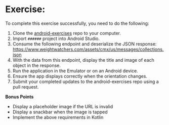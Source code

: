 # Exercise:

To complete this exercise successfully, you need to do the following:

1. Clone the [android-exercises](#######) repo to your computer.
1. Import `######` project into Android Studio.
1. Consume the following endpoint and deserialize the JSON response: https://www.weightwatchers.com/assets/cmx/us/messages/collections.json
1. With the data from this endpoint, display the title and image of each object in the response. 
1. Run the application in the Emulator or on an Android device.
1. Ensure the app displays correctly when the orientation changes.
1. Submit your completed updates to the android-exercises repo using a pull request.

**Bonus Points**

 * Display a placeholder image if the URL is invalid
 * Display a snackbar when the image is tapped
 * Implement the above requirements in Kotlin
